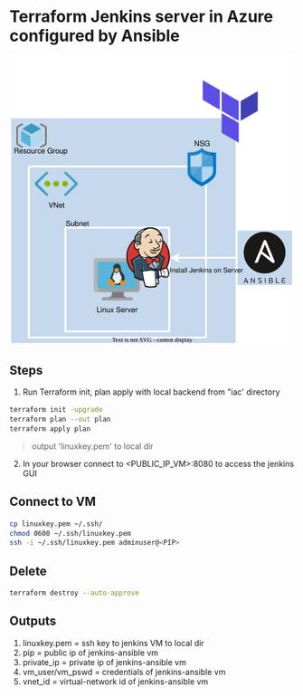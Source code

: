 # Terraform Jenkins server in Azure configured by Ansible
<p align="center">
<img src="https://github.com/Joska99/joska/blob/main/terraform/modules/tf-jenkins-server/diagram.drawio.svg">
</p>


## Steps 

1. Run Terraform init, plan apply with local backend from "iac' directory 
```bash
terraform init -upgrade
terraform plan --out plan
terraform apply plan 
```
> output 'linuxkey.pem' to local dir

2. In your browser connect to <PUBLIC_IP_VM>:8080 to access the jenkins GUI

## Connect to VM
```bash
cp linuxkey.pem ~/.ssh/
chmod 0600 ~/.ssh/linuxkey.pem
ssh -i ~/.ssh/linuxkey.pem adminuser@<PIP>
```

## Delete
```bash
terraform destroy --auto-approve
```

## Outputs
1. linuxkey.pem = ssh key to jenkins VM to local dir
2. pip = public ip of jenkins-ansible vm
3. private_ip = private ip of jenkins-ansible vm
4. vm_user/vm_pswd = credentials of jenkins-ansible vm
5. vnet_id = virtual-network id of jenkins-ansible vm